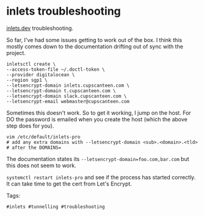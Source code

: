 # inlets troubleshooting

[inlets.dev](https://inlets.dev) troubleshooting.

So far, I've had some issues getting to work out of the box. I think this
mostly comes down to the documentation drifting out of sync with the project.

```shell
inletsctl create \
--access-token-file ~/.doctl-token \
--provider digitalocean \
--region sgp1 \
--letsencrypt-domain inlets.cupscanteen.com \
--letsencrypt-domain t.cupscanteen.com \
--letsencrypt-domain slack.cupscanteen.com \
--letsencrypt-email webmaster@cupscanteen.com
```

Sometimes this doesn't work. So to get it working, I jump on the host. For
DO the password is emailed when you create the host (which the above step
does for you).

```shell
vim /etc/default/inlets-pro
# add any extra domains with --letsencrypt-domain <sub>.<domain>.<tld>
# after the DOMAINS=
```

The documentation states its `--letsencrypt-domain=foo.com,bar.com` but
this does not seem to work.

`systemctl restart inlets-pro` and see if the process has started correctly. It
can take time to get the cert from Let's Encrypt.

Tags:

    #inlets #tunnelling #troubleshooting
